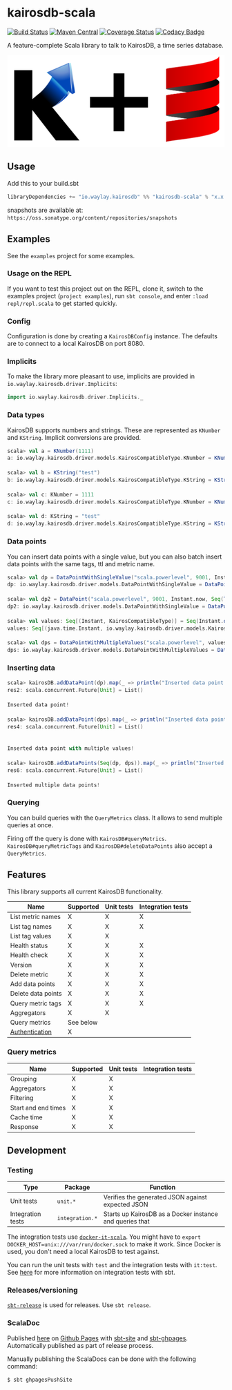 # kairosdb-scala
[![Build Status](https://travis-ci.org/waylayio/kairosdb-scala.svg?branch=master)](https://travis-ci.org/waylayio/kairosdb-scala)
[![Maven Central](https://maven-badges.herokuapp.com/maven-central/io.waylay.kairosdb/kairosdb-scala_2.11/badge.svg)](https://maven-badges.herokuapp.com/maven-central/io.waylay.kairosdb/kairosdb-scala_2.11)
[![Coverage Status](https://coveralls.io/repos/github/waylayio/kairosdb-scala/badge.svg?branch=master)](https://coveralls.io/github/waylayio/kairosdb-scala?branch=master)
[![Codacy Badge](https://api.codacy.com/project/badge/Grade/2a280540bcbe46c89cfa66b47ade07e6)](https://www.codacy.com/app/francisdb/kairosdb-scala?utm_source=github.com&amp;utm_medium=referral&amp;utm_content=waylayio/kairosdb-scala&amp;utm_campaign=Badge_Grade)

A feature-complete Scala library to talk to KairosDB, a time series database.

![](logo.png)

## Usage

Add this to your build.sbt

```scala
libraryDependencies += "io.waylay.kairosdb" %% "kairosdb-scala" % "x.x.x"
```

snapshots are available at: `https://oss.sonatype.org/content/repositories/snapshots`


## Examples

See the `examples` project for some examples.

### Usage on the REPL

If you want to test this project out on the REPL, clone it, switch to the examples project (`project examples`), run `sbt console`, and enter `:load repl/repl.scala` to get started quickly.

### Config

Configuration is done by creating a `KairosDBConfig` instance. The defaults are to connect to a local KairosDB on port 8080.

### Implicits

To make the library more pleasant to use, implicits are provided in `io.waylay.kairosdb.driver.Implicits`:

```scala
import io.waylay.kairosdb.driver.Implicits._
```

### Data types

KairosDB supports numbers and strings. These are represented as `KNumber` and `KString`. Implicit conversions are provided.

```scala
scala> val a = KNumber(1111)
a: io.waylay.kairosdb.driver.models.KairosCompatibleType.KNumber = KNumber(1111)

scala> val b = KString("test")
b: io.waylay.kairosdb.driver.models.KairosCompatibleType.KString = KString(test)

scala> val c: KNumber = 1111
c: io.waylay.kairosdb.driver.models.KairosCompatibleType.KNumber = KNumber(1111)

scala> val d: KString = "test"
d: io.waylay.kairosdb.driver.models.KairosCompatibleType.KString = KString(test)
```

### Data points

You can insert data points with a single value, but you can also batch insert data points with the same tags, ttl and metric name.

```scala
scala> val dp = DataPointWithSingleValue("scala.powerlevel", 9001, Instant.now, Seq(Tag("some", "tag")), Some(5.minutes))
dp: io.waylay.kairosdb.driver.models.DataPointWithSingleValue = DataPointWithSingleValue(MetricName(scala.powerlevel),KNumber(9001),2016-08-11T09:25:09.498Z,List(Tag(some,tag)),Some(5 minutes))

scala> val dp2 = DataPoint("scala.powerlevel", 9001, Instant.now, Seq(Tag("some", "tag")), Some(5.minutes))
dp2: io.waylay.kairosdb.driver.models.DataPointWithSingleValue = DataPointWithSingleValue(MetricName(scala.powerlevel),KNumber(9001),2016-08-11T09:25:28.639Z,List(Tag(some,tag)),Some(5 minutes))

scala> val values: Seq[(Instant, KairosCompatibleType)] = Seq(Instant.ofEpochMilli(1000) -> 10, Instant.ofEpochMilli(2000) -> 20)
values: Seq[(java.time.Instant, io.waylay.kairosdb.driver.models.KairosCompatibleType)] = List((1970-01-01T00:00:01Z,KNumber(10)), (1970-01-01T00:00:02Z,KNumber(20)))

scala> val dps = DataPointWithMultipleValues("scala.powerlevel", values, Seq(Tag("shared", "yes"), Tag("cool", "very")))
dps: io.waylay.kairosdb.driver.models.DataPointWithMultipleValues = DataPointWithMultipleValues(MetricName(scala.powerlevel),List((1970-01-01T00:00:01Z,KNumber(10)), (1970-01-01T00:00:02Z,KNumber(20))),List(Tag(shared,yes), Tag(cool,very)),None)
```

### Inserting data

```scala
scala> kairosDB.addDataPoint(dp).map(_ => println("Inserted data point!"))
res2: scala.concurrent.Future[Unit] = List()

Inserted data point!

scala> kairosDB.addDataPoint(dps).map(_ => println("Inserted data point with multiple values!"))
res4: scala.concurrent.Future[Unit] = List()


Inserted data point with multiple values!

scala> kairosDB.addDataPoints(Seq(dp, dps)).map(_ => println("Inserted multiple data points!"))
res6: scala.concurrent.Future[Unit] = List()

Inserted multiple data points!
```

### Querying

You can build queries with the `QueryMetrics` class. It allows to send multiple queries at once.

Firing off the query is done with `KairosDB#queryMetrics`. `KairosDB#queryMetricTags` and `KairosDB#deleteDataPoints` also accept a `QueryMetrics`.

## Features

This library supports all current KairosDB functionality.

| Name               | Supported | Unit tests | Integration tests |
| ------------------ | --- | --- | --- |
| List metric names  | X | X | X |
| List tag names     | X | X | X |
| List tag values    | X | X |  |
| Health status      | X | X | X |
| Health check       | X | X | X |
| Version            | X | X | X |
| Delete metric      | X | X | X |
| Add data points    | X | X | X |
| Delete data points | X | X | X |
| Query metric tags  | X | X | X |
| Aggregators        | X | X |  |
| Query metrics      | See below |  |  |
| [Authentication](https://github.com/waylayio/kairosdb-scala/issues/2) | X |  |  |

### Query metrics

| Name                | Supported | Unit tests | Integration tests |
| ------------------- | --- | --- | --- |
| Grouping            | X | X |  |
| Aggregators         | X | X |  |
| Filtering           | X | X |  |
| Start and end times | X | X |  |
| Cache time          | X | X |  |
| Response            | X | X |  |

## Development


### Testing

| Type              | Package         | Function                                                 |
|-------------------|-----------------|----------------------------------------------------------|
| Unit tests        | `unit.*`        | Verifies the generated JSON against expected JSON        |
| Integration tests | `integration.*` | Starts up KairosDB as a Docker instance and queries that |

The integration tests use [`docker-it-scala`](https://github.com/whisklabs/docker-it-scala). You might have to `export DOCKER_HOST=unix:///var/run/docker.sock` to make it work. Since Docker is used, you don't need a local KairosDB to test against.

You can run the unit tests with `test` and the integration tests with `it:test`. See [here](http://www.scala-sbt.org/0.13/docs/Testing.html#Integration+Tests) for more information on integration tests with sbt.

### Releases/versioning

[`sbt-release`](https://github.com/sbt/sbt-release) is used for releases. Use `sbt release`.

### ScalaDoc

Published [here](https://waylayio.github.io/kairosdb-scala/latest/api) on [Github Pages](https://pages.github.com/) with [sbt-site](https://github.com/sbt/sbt-site) and [sbt-ghpages](https://github.com/sbt/sbt-ghpages). Automatically published as part of release process.

Manually publishing the ScalaDocs can be done with the following command:

```
$ sbt ghpagesPushSite
```

